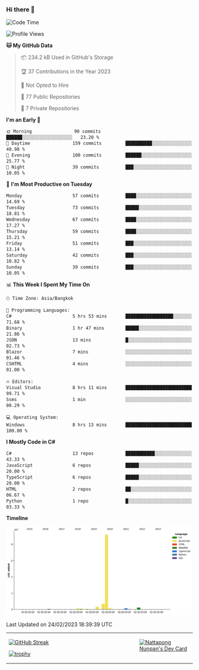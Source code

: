 ### Hi there 👋

<!--START_SECTION:waka-->
![Code Time](http://img.shields.io/badge/Code%20Time-450%20hrs%2059%20mins-blue)

![Profile Views](http://img.shields.io/badge/Profile%20Views-0-blue)

**🐱 My GitHub Data** 

> 📦 234.2 kB Used in GitHub's Storage 
 > 
> 🏆 37 Contributions in the Year 2023
 > 
> 🚫 Not Opted to Hire
 > 
> 📜 77 Public Repositories 
 > 
> 🔑 7 Private Repositories 
 > 
**I'm an Early 🐤** 

```text
🌞 Morning                90 commits          ██████░░░░░░░░░░░░░░░░░░░   23.20 % 
🌆 Daytime                159 commits         ██████████░░░░░░░░░░░░░░░   40.98 % 
🌃 Evening                100 commits         ██████░░░░░░░░░░░░░░░░░░░   25.77 % 
🌙 Night                  39 commits          ███░░░░░░░░░░░░░░░░░░░░░░   10.05 % 
```
📅 **I'm Most Productive on Tuesday** 

```text
Monday                   57 commits          ████░░░░░░░░░░░░░░░░░░░░░   14.69 % 
Tuesday                  73 commits          █████░░░░░░░░░░░░░░░░░░░░   18.81 % 
Wednesday                67 commits          ████░░░░░░░░░░░░░░░░░░░░░   17.27 % 
Thursday                 59 commits          ████░░░░░░░░░░░░░░░░░░░░░   15.21 % 
Friday                   51 commits          ███░░░░░░░░░░░░░░░░░░░░░░   13.14 % 
Saturday                 42 commits          ███░░░░░░░░░░░░░░░░░░░░░░   10.82 % 
Sunday                   39 commits          ███░░░░░░░░░░░░░░░░░░░░░░   10.05 % 
```


📊 **This Week I Spent My Time On** 

```text
🕑︎ Time Zone: Asia/Bangkok

💬 Programming Languages: 
C#                       5 hrs 53 mins       ██████████████████░░░░░░░   71.68 % 
Binary                   1 hr 47 mins        █████░░░░░░░░░░░░░░░░░░░░   21.86 % 
JSON                     13 mins             █░░░░░░░░░░░░░░░░░░░░░░░░   02.73 % 
Blazor                   7 mins              ░░░░░░░░░░░░░░░░░░░░░░░░░   01.46 % 
CSHTML                   4 mins              ░░░░░░░░░░░░░░░░░░░░░░░░░   01.00 % 

🔥 Editors: 
Visual Studio            8 hrs 11 mins       █████████████████████████   99.71 % 
Ssms                     1 min               ░░░░░░░░░░░░░░░░░░░░░░░░░   00.29 % 

💻 Operating System: 
Windows                  8 hrs 13 mins       █████████████████████████   100.00 % 
```

**I Mostly Code in C#** 

```text
C#                       13 repos            ███████████░░░░░░░░░░░░░░   43.33 % 
JavaScript               6 repos             █████░░░░░░░░░░░░░░░░░░░░   20.00 % 
TypeScript               6 repos             █████░░░░░░░░░░░░░░░░░░░░   20.00 % 
HTML                     2 repos             ██░░░░░░░░░░░░░░░░░░░░░░░   06.67 % 
Python                   1 repo              █░░░░░░░░░░░░░░░░░░░░░░░░   03.33 % 
```



**Timeline**

![Lines of Code chart](https://raw.githubusercontent.com/aixasz/aixasz/main/assets/bar_graph.png)


 Last Updated on 24/02/2023 18:39:39 UTC
<!--END_SECTION:waka-->

<table>
<tr>
<td width="70%" valign="top">
 
 [![GitHub Streak](http://github-readme-streak-stats.herokuapp.com?user=aixasz&theme=github-dark&hide_border=true&date_format=%5BY%20%5DM%20j)](https://git.io/streak-stats)

 [![trophy](https://github-profile-trophy.vercel.app/?username=aixasz&theme=onedark)](https://github.com/ryo-ma/github-profile-trophy)
 </td>
<td width="30%" valign="top">
 
<a href="https://app.daily.dev/aixasz"><img src="https://api.daily.dev/devcards/403207936e6547c9a85ea449e9f3abe8.png?r=re8" alt="Nattapong Nunpan's Dev Card"/></a>

 </td>
</tr>
</table>
 
